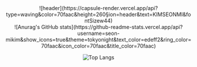 <div align=center>
 ![header](https://capsule-render.vercel.app/api?type=waving&color=70faac&height=260&section=header&text=KIMSEONMI&fontSizew44)
 <div align=center>
  ![Anurag's GitHub stats](https://github-readme-stats.vercel.app/api?username=seon-mikim&show_icons=true&theme=tokyonight&text_color=edeff2&ring_color=70faac&icon_color=70faac&title_color=70faac)

  ![Top Langs](https://github-readme-stats.vercel.app/api/top-langs/?username=seon-mikim&layout=compact)
 <div>
 <div>











 
